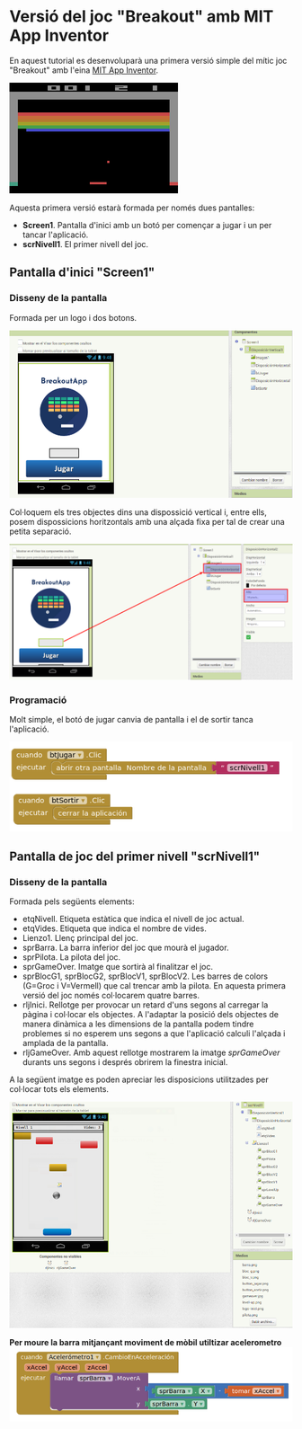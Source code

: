 # Versió del joc "Breakout" amb MIT App Inventor
En aquest tutorial es desenvoluparà una primera versió simple del mític joc "Breakout" amb 
l'eina [MIT App Inventor](http://appinventor.mit.edu).

![Breakout Atari](/assets/mit_breakout/breakout.png)

Aquesta primera versió estarà formada per només dues pantalles:
* **Screen1**. Pantalla d'inici amb un botó per començar a jugar i un per tancar l'aplicació.
* **scrNivell1**. El primer nivell del joc.

## Pantalla d'inici "Screen1"
### Disseny de la pantalla
Formada per un logo i dos botons.

![Pantalla inici - Disseny](/assets/mit_breakout/srcInici.png)

Col·loquem els tres objectes dins una dispossició vertical i, entre ells, posem dispossicions horitzontals amb una alçada fixa per tal de crear una petita separació.

![Separació entre elements](/assets/mit_breakout/srcIniciSeparacio.png)

### Programació
Molt simple, el botó de jugar canvia de pantalla i el de sortir tanca l'aplicació.

![Pantalla inici - Programació](/assets/mit_breakout/progInici.png)

## Pantalla de joc del primer nivell "scrNivell1"
### Disseny de la pantalla
Formada pels següents elements:
* etqNivell. Etiqueta estàtica que indica el nivell de joc actual.
* etqVides. Etiqueta que indica el nombre de vides.
* Lienzo1. Llenç principal del joc.
* sprBarra. La barra inferior del joc que mourà el jugador.
* sprPilota. La pilota del joc.
* sprGameOver. Imatge que sortirà al finalitzar el joc.
* sprBlocG1, sprBlocG2, sprBlocV1, sprBlocV2. Les barres de colors (G=Groc i V=Vermell) que cal trencar amb la pilota. En aquesta primera versió del joc només col·locarem quatre barres.
* rljInici. Rellotge per provocar un retard d'uns segons al carregar la pàgina i col·locar els objectes. A l'adaptar la posició dels objectes de manera dinàmica a les dimensions de la pantalla podem tindre problemes si no esperem uns segons a que l'aplicació calculi l'alçada i amplada de la pantalla.
* rljGameOver. Amb aquest rellotge mostrarem la imatge *sprGameOver* durants uns segons i després obrirem la finestra inicial.

A la següent imatge es poden apreciar les disposicions utilitzades per col·locar tots els elements.

![Pantalla 1r nivell - Disseny](/assets/mit_breakout/scrNivell1.png)

**Per moure la barra mitjançant moviment de mòbil utiltizar acelerometro**
![Programació acelerometro](/assets/mit_breakout/acelerometro.png)
